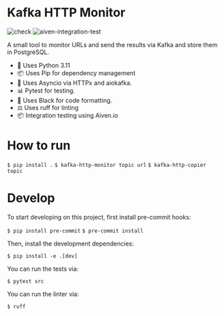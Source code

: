 <!-- Begin section: Overview -->

# Kafka HTTP Monitor

![check](https://github.com/jdahlin/kafka-http-monitor/actions/workflows/check.yaml/badge.svg)
![aiven-integration-test](https://github.com/jdahlin/kafka-http-monitor/actions/workflows/aiven-integration-test.yaml/badge.svg)

A small tool to monitor URLs and send the results via Kafka and store them in PostgreSQL.

- 🐍  Uses Python 3.11
- 📦  Uses Pip for dependency management
- 🔌  Uses Asyncio via HTTPx and aiokafka.
- 📊  Pytest for testing.
- 📝  Uses Black for code formatting.
- ⚖️  Uses ruff for linting
- 📦  Integration testing using Aiven.io

How to run
==========

`$ pip install .`
`$ kafka-http-monitor topic url`
`$ kafka-http-copier topic`

Develop
=======

To start developing on this project, first install pre-commit hooks:

`$ pip install pre-commit`
`$ pre-commit install`

Then, install the development dependencies:

`$ pip install -e .[dev]`

You can run the tests via:

`$ pytest src`

You can run the linter via:

`$ ruff`
